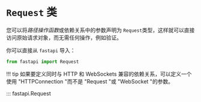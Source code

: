 # `Request` 类

您可以将*路径操作函数*或依赖关系中的参数声明为 `Request`类型，这样就可以直接访问原始请求对象，而无需任何操作，例如验证。

你可以直接从 `fastapi` 导入：

```python
from fastapi import Request
```

!!! tip
    如果要定义同时与 HTTP 和 WebSockets 兼容的依赖关系，可以定义一个使用 "HTTPConnection "而不是 "Request "或 "WebSocket "的参数。

::: fastapi.Request
